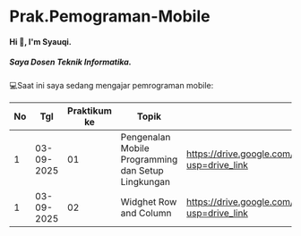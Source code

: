 # Prak.Pemograman-Mobile
#### Hi 👋, I'm Syauqi. 
##### Saya Dosen Teknik Informatika.

💻Saat ini saya sedang mengajar pemrograman mobile:

| No  |   Tgl    | Praktikum ke  | Topik  | Laporan | 
| ------------ | ------------ | ------------ | ------------ | ------------ | 
|  1 | 03-09-2025  | 01  | Pengenalan Mobile Programming dan Setup Lingkungan  | https://drive.google.com/file/d/1fGnOSll1fTEnfzRZNJ1ALQz-6HdqGc_U/view?usp=drive_link| 
|  1 | 03-09-2025  | 02 | Widghet Row and Column |https://drive.google.com/file/d/1oBgrrNHvHKoDmCx4xSc4SaMlzIrPofbo/view?usp=drive_link| 
